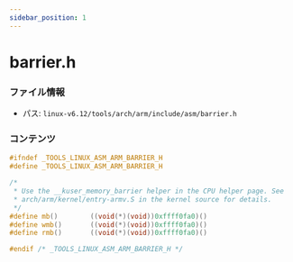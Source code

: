 ```yaml
---
sidebar_position: 1
---
```

# barrier.h

### ファイル情報

- パス: `linux-v6.12/tools/arch/arm/include/asm/barrier.h`

### コンテンツ

```h
#ifndef _TOOLS_LINUX_ASM_ARM_BARRIER_H
#define _TOOLS_LINUX_ASM_ARM_BARRIER_H

/*
 * Use the __kuser_memory_barrier helper in the CPU helper page. See
 * arch/arm/kernel/entry-armv.S in the kernel source for details.
 */
#define mb()		((void(*)(void))0xffff0fa0)()
#define wmb()		((void(*)(void))0xffff0fa0)()
#define rmb()		((void(*)(void))0xffff0fa0)()

#endif /* _TOOLS_LINUX_ASM_ARM_BARRIER_H */

```
